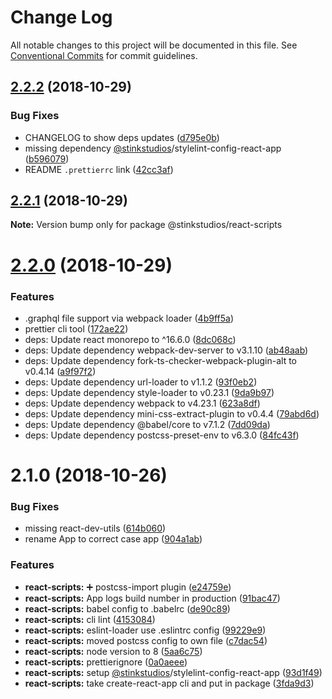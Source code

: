# Change Log

All notable changes to this project will be documented in this file.
See [Conventional Commits](https://conventionalcommits.org) for commit guidelines.

## [2.2.2](https://github.com/Stinkstudios/npm-packages/compare/@stinkstudios/react-scripts@2.2.1...@stinkstudios/react-scripts@2.2.2) (2018-10-29)


### Bug Fixes

* CHANGELOG to show deps updates ([d795e0b](https://github.com/Stinkstudios/npm-packages/commit/d795e0b))
* missing dependency [@stinkstudios](https://github.com/stinkstudios)/stylelint-config-react-app ([b596079](https://github.com/Stinkstudios/npm-packages/commit/b596079))
* README `.prettierrc` link ([42cc3af](https://github.com/Stinkstudios/npm-packages/commit/42cc3af))





## [2.2.1](https://github.com/Stinkstudios/npm-packages/compare/@stinkstudios/react-scripts@2.2.0...@stinkstudios/react-scripts@2.2.1) (2018-10-29)

**Note:** Version bump only for package @stinkstudios/react-scripts





# [2.2.0](https://github.com/Stinkstudios/npm-packages/compare/@stinkstudios/react-scripts@2.1.0...@stinkstudios/react-scripts@2.2.0) (2018-10-29)


### Features

* .graphql file support via webpack loader ([4b9ff5a](https://github.com/Stinkstudios/npm-packages/commit/4b9ff5a))
* prettier cli tool ([172ae22](https://github.com/Stinkstudios/npm-packages/commit/172ae22))
* deps: Update react monorepo to ^16.6.0 ([8dc068c](https://github.com/Stinkstudios/npm-packages/commit/8dc068c8dcedeee40861b7aa79e78cda1f9d62dd))
* deps: Update dependency webpack-dev-server to v3.1.10 ([ab48aab](https://github.com/Stinkstudios/npm-packages/commit/ab48aab8158975960374814b34a50564b35883c1))
* deps: Update dependency fork-ts-checker-webpack-plugin-alt to v0.4.14 ([a9f97f2](https://github.com/Stinkstudios/npm-packages/commit/a9f97f23b1e73749756f1fed82a45cabf1164ee9))
* deps: Update dependency url-loader to v1.1.2 ([93f0eb2](https://github.com/Stinkstudios/npm-packages/commit/93f0eb26b14a6baabfbc620ad558ef3da6f595db))
* deps: Update dependency style-loader to v0.23.1 ([9da9b97](https://github.com/Stinkstudios/npm-packages/commit/9da9b979e836f6bbe11df6f729362051e3756c7a))
* deps: Update dependency webpack to v4.23.1 ([623a8df](https://github.com/Stinkstudios/npm-packages/commit/623a8df0c47cc2c99800c44c86c7ab815ebbeb14))
* deps: Update dependency mini-css-extract-plugin to v0.4.4 ([79abd6d](https://github.com/Stinkstudios/npm-packages/commit/79abd6d2222f3f70135defbe830dec8e1bf21d98))
* deps: Update dependency @babel/core to v7.1.2 ([7dd09da](https://github.com/Stinkstudios/npm-packages/commit/7dd09da3b1d5bfd1681271a4b6320bcf872a2b70))
* deps: Update dependency postcss-preset-env to v6.3.0 ([84fc43f](https://github.com/Stinkstudios/npm-packages/commit/84fc43f380445fa56f4f7527e19840f5176ac200))

# 2.1.0 (2018-10-26)


### Bug Fixes

* missing react-dev-utils ([614b060](https://github.com/Stinkstudios/npm-packages/commit/614b060))
* rename App to correct case app ([904a1ab](https://github.com/Stinkstudios/npm-packages/commit/904a1ab))


### Features

* **react-scripts:** ➕ postcss-import plugin ([e24759e](https://github.com/Stinkstudios/npm-packages/commit/e24759e))
* **react-scripts:** App logs build number in production ([91bac47](https://github.com/Stinkstudios/npm-packages/commit/91bac47))
* **react-scripts:** babel config to .babelrc ([de90c89](https://github.com/Stinkstudios/npm-packages/commit/de90c89))
* **react-scripts:** cli lint ([4153084](https://github.com/Stinkstudios/npm-packages/commit/4153084))
* **react-scripts:** eslint-loader use .eslintrc config ([99229e9](https://github.com/Stinkstudios/npm-packages/commit/99229e9))
* **react-scripts:** moved postcss config to own file ([c7dac54](https://github.com/Stinkstudios/npm-packages/commit/c7dac54))
* **react-scripts:** node version to 8 ([5aa6c75](https://github.com/Stinkstudios/npm-packages/commit/5aa6c75))
* **react-scripts:** prettierignore ([0a0aeee](https://github.com/Stinkstudios/npm-packages/commit/0a0aeee))
* **react-scripts:** setup [@stinkstudios](https://github.com/stinkstudios)/stylelint-config-react-app ([93d1f49](https://github.com/Stinkstudios/npm-packages/commit/93d1f49))
* **react-scripts:** take create-react-app cli and put in package ([3fda9d3](https://github.com/Stinkstudios/npm-packages/commit/3fda9d3))
